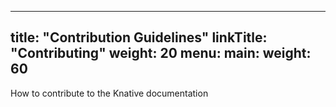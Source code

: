 
---
title: "Contribution Guidelines"
linkTitle: "Contributing"
weight: 20
menu:
  main:
    weight: 60
---

How to contribute to the Knative documentation
